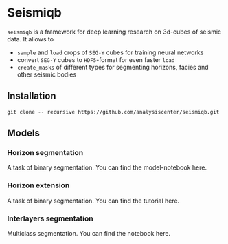 # Seismiqb

`seismiqb` is a framework for deep learning research on 3d-cubes of seismic data. It allows to

* `sample` and `load` crops of `SEG-Y` cubes for training neural networks
* convert `SEG-Y` cubes to `HDF5`-format for even faster `load`
* `create_masks` of different types for segmenting horizons, facies and other seismic bodies


## Installation

```
git clone -- recursive https://github.com/analysiscenter/seismiqb.git
```

## Models

### Horizon segmentation
A task of binary segmentation. You can find the model-notebook here.

### Horizon extension
A task of binary segmentation. You can find the tutorial here.

### Interlayers segmentation
Multiclass segmentation. You can find the notebook here.
